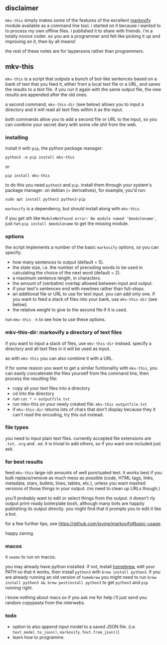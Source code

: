 ## disclaimer

`mkv-this` simply makes some of the features of the excellent [markovify](https://github.com/jsvine/markovify) module available as a command line tool. i started on it because i wanted to to process my own offline files. i published it to share with friends. i'm a totally novice coder. so you are a programmer and felt like picking it up and improving on it, then by all means!

the rest of these notes are for laypersons rather than programmers.

## mkv-this

`mkv-this` is a script that outputs a bunch of bot-like sentences based on a bank of text that you feed it, either from a local text file or a URL, and saves the results to a text file. if you run it again with the same output file, the new results are appended after the old ones.

a second command, `mkv-this-dir` (see below) allows you to input a directory and it will read all text files within it as the input.

both commands allow you to add a second file or URL to the input, so you can combine your secret diary with some vile shit from the web.

### installing

install it with `pip`, the python package manager:

`python3 -m pip install mkv-this`

or

`pip install mkv-this`

to do this you need `python3` and `pip`. install them through your system's package manager. on debian (+ derivatives), for example, you'd run:

`sudo apt install python3 python3-pip`

`markovify` is a dependency, but should install along with `mkv-this`.

if you get sth like `ModuleNotFound error: No module named '$modulename'`, just run `pip install $modulename` to get the missing module.

### options

the script implements a number of the basic `markovify` options, so you can specify:

* how many sentences to output (default = 5).
* the state size, i.e. the number of preceding words to be used in calculating the choice of the next word (default = 2).
* a maximum sentence length, in characters.
* the amount of (verbatim) overlap allowed between input and output.
* if your text's sentences end with newlines rather than full-stops.
* an additional file or URL to use for text input. you can add only one. if you want to feed a stack of files into your bank, use `mkv-this-dir` (see below).
* the relative weight to give to the second file if it is used.

run `mkv-this -h` to see how to use these options.

### mkv-this-dir: markovify a directory of text files

if you want to input a stack of files, use `mkv-this-dir` instead. specify a directory and all text files in it will be used as input.

as with `mkv-this` you can also combine it with a URL.

if for some reason you want to get a similar funtionality with `mkv-this`, you can easily concatenate the files yourself from the command line, then process the resulting file:

* copy all your text files into a directory
* cd into the directory
* run `cat * > outputfile.txt`
* run mkv-this on your newly created file: `mkv-this outputfile.txt`
* if `mkv-this-dir` returns lots of chars that don't display because they it can't read the encoding, try this out instead.

### file types

you need to input plain text files. currently accepted file extensions are `.txt`, `.org` and `.md`. it is trivial to add others, so if you want one included just ask.

### for best results

feed `mkv-this` large-ish amounts of well punctuated text. it works best if you bulk replace/remove as much mess as possible (code, HTML tags, links, metadata, stars, bullets, lines, tables, etc.), unless you want mashed versions of those things in your output. (no need to clean up URLs though.)

you’ll probably want to edit or select things from the output. it doesn't rly output print-ready boilerplate bosh, although many bots are happily publishing its output directly. you might find that it prompts you to edit it like a bot.

for a few further tips, see https://github.com/jsvine/markovify#basic-usage.

happy zaning.

### macos

it `seems` to run on macos.

you may already have python installed. if not, install [homebrew](https://brew.sh/#install), edit your PATH so that it works, then install `python3` with `brew install python3`. if you are already running an old version of `homebrew` you might need to run `brew install python3 && brew postinstall python3` to get `python3` and `pip` running right.

i know nothing about macs so if you ask me for help i'll just send you random copypasta from the interwebs.

### todo

* option to also append input model to a saved JSON file. (i.e. `text_model.to_json()`, `markovify.Text.from_json()`)
* learn how to programme.
